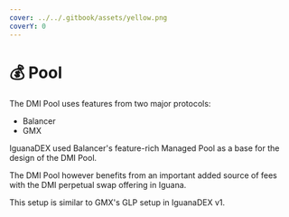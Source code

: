 ```yaml
---
cover: ../../.gitbook/assets/yellow.png
coverY: 0
---
```


# 💰 Pool

The DMI Pool uses features from two major protocols:

* Balancer
* GMX

IguanaDEX used Balancer's feature-rich Managed Pool as a base for the design of the DMI Pool.



The DMI Pool however benefits from an important added source of fees with the DMI perpetual swap offering in Iguana.

This setup is similar to GMX's GLP setup in IguanaDEX v1.
